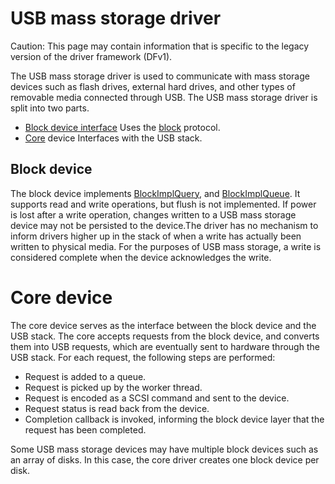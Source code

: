 <!--
    (C) Copyright 2019 The Fuchsia Authors. All rights reserved.
    Use of this source code is governed by a BSD-style license that can be
    found in the LICENSE file.
-->

# USB mass storage driver

Caution: This page may contain information that is specific to the legacy
version of the driver framework (DFv1).

The USB mass storage driver is used to communicate with mass storage devices
such as flash drives, external hard drives, and other types of removable media
connected through USB. The USB mass storage driver is split into two parts.

* [Block device interface](/src/devices/block/drivers/usb-mass-storage/block.cc)
Uses the [block](/sdk/banjo/fuchsia.hardware.block/block.fidl) protocol.
* [Core](/src/devices/block/drivers/usb-mass-storage/usb-mass-storage.cc) device
Interfaces with the USB stack.

## Block device

The block device implements
[BlockImplQuery](/sdk/banjo/fuchsia.hardware.block/block.fidl#95), and
[BlockImplQueue](/sdk/banjo/fuchsia.hardware.block/block.fidl#102). It
supports read and write operations, but flush is not implemented. If power is
lost after a write operation, changes written to a USB mass storage device may
not be persisted to the device.The driver has no mechanism to inform drivers
higher up in the stack of when a write has actually been written to physical
media. For the purposes of USB mass storage, a write is considered complete
when the device acknowledges the write.

# Core device

The core device serves as the interface between the block device and the USB
stack. The core accepts requests from the block device, and converts them into
USB requests, which are eventually sent to hardware through the USB stack. For
each request, the following steps are performed:

*   Request is added to a queue.
*   Request is picked up by the worker thread.
*   Request is encoded as a SCSI command and sent to the device.
*   Request status is read back from the device.
*   Completion callback is invoked, informing the block device layer that the
    request has been completed.

Some USB mass storage devices may have multiple block devices such as an array
of disks. In this case, the core driver creates one block device per disk.
